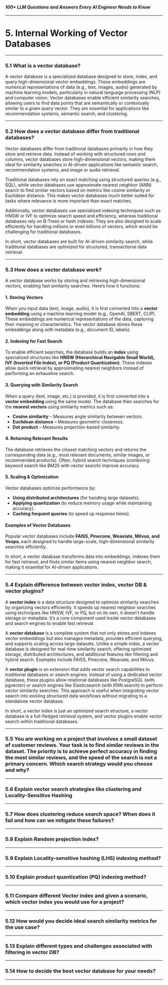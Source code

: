 #### *100+ LLM Questions and Answers Every AI Engineer Needs to Know*

---

# 5. Internal Working of Vector Databases

---

### 5.1 What is a vector database?

A vector database is a specialized database designed to store, index, and query high-dimensional vector embeddings. These embeddings are numerical representations of data (e.g., text, images, audio) generated by machine learning models, particularly in natural language processing (NLP) and computer vision. Vector databases enable efficient similarity searches, allowing users to find data points that are semantically or contextually similar to a given query vector. They are essential for applications like recommendation systems, semantic search, and clustering.

---

### 5.2 How does a vector database differ from traditional databases?

Vector databases differ from traditional databases primarily in how they store and retrieve data. Instead of working with structured rows and columns, vector databases store high-dimensional vectors, making them ideal for similarity searches in AI-driven applications like semantic search, recommendation systems, and image or audio retrieval.  

Traditional databases rely on exact matching using structured queries (e.g., SQL), while vector databases use approximate nearest neighbor (ANN) search to find similar vectors based on metrics like cosine similarity or Euclidean distance. This makes vector databases much better suited for tasks where relevance is more important than exact matches.  

Additionally, vector databases use specialized indexing techniques such as HNSW or IVF to optimize search speed and efficiency, whereas traditional databases rely on B-Trees or hash indexes. They are also designed to scale efficiently for handling millions or even billions of vectors, which would be challenging for traditional databases.  

In short, vector databases are built for AI-driven similarity search, while traditional databases are optimized for structured, transactional data retrieval.

---

### 5.3 How does a vector database work?

A vector database works by storing and retrieving high-dimensional vectors, enabling fast similarity searches. Here’s how it functions:  

#### **1. Storing Vectors**  

When you input data (text, image, audio), it is first converted into a **vector embedding** using a machine learning model (e.g., OpenAI, SBERT, CLIP). These embeddings are numerical representations of the data, capturing their meaning or characteristics. The vector database stores these embeddings along with metadata (e.g., document ID, labels).  

#### **2. Indexing for Fast Search**  

To enable efficient searches, the database builds an **index** using specialized structures like **HNSW (Hierarchical Navigable Small World), IVF (Inverted File Index), or PQ (Product Quantization)**. These indexes allow quick retrieval by approximating nearest neighbors instead of performing an exhaustive search.  

#### **3. Querying with Similarity Search**  

When a query (text, image, etc.) is provided, it is first converted into a **vector embedding** using the same model. The database then searches for the **nearest vectors** using similarity metrics such as:  

- **Cosine similarity** – Measures angle similarity between vectors.  
- **Euclidean distance** – Measures geometric closeness.  
- **Dot product** – Measures projection-based similarity.  

#### **4. Returning Relevant Results**  

The database retrieves the closest matching vectors and returns the corresponding data (e.g., most relevant documents, similar images, or recommended products). Often, hybrid search techniques (combining keyword search like BM25 with vector search) improve accuracy.  

#### **5. Scaling & Optimization**  

Vector databases optimize performance by:  

- **Using distributed architectures** (for handling large datasets).  
- **Applying quantization** (to reduce memory usage while maintaining accuracy).  
- **Caching frequent queries** (to speed up response times).  

#### **Examples of Vector Databases**  

Popular vector databases include **FAISS, Pinecone, Weaviate, Milvus, and Vespa**, each designed to handle large-scale, high-dimensional similarity searches efficiently.  

In short, a vector database transforms data into embeddings, indexes them for fast retrieval, and finds similar items using nearest neighbor search, making it essential for AI-driven applications.

---

### 5.4 Explain difference between vector index, vector DB & vector plugins?

A **vector index** is a data structure designed to optimize similarity searches by organizing vectors efficiently. It speeds up nearest neighbor searches using techniques like HNSW, IVF, or PQ, but on its own, it doesn’t handle storage or metadata. It’s a core component used inside vector databases and search engines to enable fast retrieval.  

A **vector database** is a complete system that not only stores and indexes vector embeddings but also manages metadata, provides efficient querying, and supports scaling across large datasets. Unlike a simple index, a vector database is designed for real-time similarity search, offering optimized storage, distributed architectures, and additional features like filtering and hybrid search. Examples include FAISS, Pinecone, Weaviate, and Milvus.  

A **vector plugin** is an extension that adds vector search capabilities to traditional databases or search engines. Instead of using a dedicated vector database, these plugins allow relational databases like PostgreSQL (with pgvector) or search engines like Elasticsearch (with KNN search) to perform vector similarity searches. This approach is useful when integrating vector search into existing structured data workflows without migrating to a standalone vector database.  

In short, a vector index is just an optimized search structure, a vector database is a full-fledged retrieval system, and vector plugins enable vector search within traditional databases.

---

### 5.5 You are working on a project that involves a small dataset of customer reviews. Your task is to find similar reviews in the dataset. The priority is to achieve perfect accuracy in finding the most similar reviews, and the speed of the search is not a primary concern. Which search strategy would you choose and why?

---

### 5.6 Explain vector search strategies like clustering and Locality-Sensitive Hashing

---

### 5.7 How does clustering reduce search space? When does it fail and how can we mitigate these failures?

---

### 5.8 Explain Random projection index?

---

### 5.9 Explain Locality-sensitive hashing (LHS) indexing method?

---

### 5.10 Explain product quantization (PQ) indexing method?

---

### 5.11 Compare different Vector index and given a scenario, which vector index you would use for a project?

---

### 5.12 How would you decide ideal search similarity metrics for the use case?

---

### 5.13 Explain different types and challenges associated with filtering in vector DB?

---

### 5.14 How to decide the best vector database for your needs?

---
